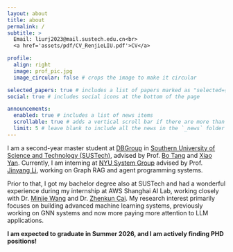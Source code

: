 ```yaml
---
layout: about
title: about
permalink: /
subtitle: >
  Email: liurj2023@mail.sustech.edu.cn<br>
  <a href='assets/pdf/CV_RenjieLIU.pdf'>CV</a>

profile:
  align: right
  image: prof_pic.jpg
  image_circular: false # crops the image to make it circular

selected_papers: true # includes a list of papers marked as "selected={true}"
social: true # includes social icons at the bottom of the page

announcements:
  enabled: true # includes a list of news items
  scrollable: true # adds a vertical scroll bar if there are more than 3 news items
  limit: 5 # leave blank to include all the news in the `_news` folder
---
```


I am a second-year master student at [DBGroup](https://dbgroup.sustech.edu.cn/) in [Southern University of Science and Technology (SUSTech)](https://www.sustech.edu.cn/), advised by Prof. [Bo Tang](https://acm.sustech.edu.cn/btang/) and [Xiao Yan](https://yanxiaosunny.github.io/). Currently, I am interning at [NYU System Group](http://www.news.cs.nyu.edu/) advised by Prof. [Jinyang Li](https://www.news.cs.nyu.edu/~jinyang/), working on Graph RAG and agent programming systems.

Prior to that, I got my bachelor degree also at SUSTech and had a wonderful experience during my internship at AWS Shanghai AI Lab, working closely with Dr. [Minjie Wang](https://jermainewang.github.io/) and Dr. [Zhenkun Cai](https://czkkkkkk.github.io/). My research interest primarily focuses on building advanced machine learning systems, previously working on GNN systems and now more paying more attention to LLM applications.

**I am expected to graduate in Summer 2026, and I am actively finding PHD positions!**
